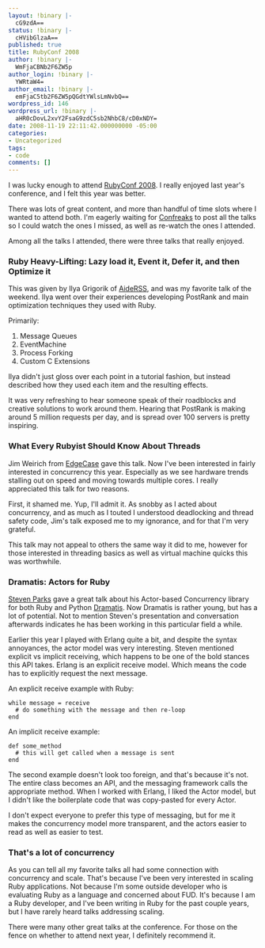 ```yaml
---
layout: !binary |-
  cG9zdA==
status: !binary |-
  cHVibGlzaA==
published: true
title: RubyConf 2008
author: !binary |-
  WmFjaCBNb2F6ZW5p
author_login: !binary |-
  YWRtaW4=
author_email: !binary |-
  emFjaC5tb2F6ZW5pQGdtYWlsLmNvbQ==
wordpress_id: 146
wordpress_url: !binary |-
  aHR0cDovL2xvY2FsaG9zdC5sb2NhbC8/cD0xNDY=
date: 2008-11-19 22:11:42.000000000 -05:00
categories:
- Uncategorized
tags:
- code
comments: []
---
```

I was lucky enough to attend [RubyConf 2008](http://rubyconf.org/). I really enjoyed last year's conference, and I felt this year was better.

There was lots of great content, and more than handful of time slots where I wanted to attend both. I'm eagerly waiting for [Confreaks](http://www.confreaks.com/) to post all the talks so I could watch the ones I missed, as well as re-watch the ones I attended.

Among all the talks I attended, there were three talks that really enjoyed.

### Ruby Heavy-Lifting: Lazy load it, Event it, Defer it, and then Optimize it ###

This was given by Ilya Grigorik of [AideRSS](http://aiderss.com/), and was my favorite talk of the weekend. Ilya went over their experiences developing PostRank and main optimization techniques they used with Ruby.

Primarily:

1. Message Queues
1. EventMachine
1. Process Forking
1. Custom C Extensions

Ilya didn't just gloss over each point in a tutorial fashion, but instead described how they used each item and the resulting effects.

It was very refreshing to hear someone speak of their roadblocks and creative solutions to work around them. Hearing that PostRank is making around 5 million requests per day, and is spread over 100 servers is pretty inspiring.

### What Every Rubyist Should Know About Threads ###

Jim Weirich from [EdgeCase](http://theedgecase.com) gave this talk. Now I've been interested in fairly interested in concurrency this year. Especially as we see hardware trends stalling out on speed and moving towards multiple cores. I really appreciated this talk for two reasons.

First, it shamed me. Yup, I'll admit it. As snobby as I acted about concurrency, and as much as I touted I understood deadlocking and thread safety code, Jim's talk exposed me to my ignorance, and for that I'm very grateful.

This talk may not appeal to others the same way it did to me, however for those interested in threading basics as well as virtual machine quicks this was worthwhile.

### Dramatis: Actors for Ruby ###

[Steven Parks](http://smparkes.net/) gave a great talk about his Actor-based Concurrency library for both Ruby and Python [Dramatis](http://dramatis.mischance.net/). Now Dramatis is rather young, but has a lot of potential. Not to mention Steven's presentation and conversation afterwards indicates he has been working in this particular field a while.

Earlier this year I played with Erlang quite a bit, and despite the syntax annoyances, the actor model was very interesting. Steven mentioned explicit vs implicit receiving, which happens to be one of the bold stances this API takes. Erlang is an explicit receive model. Which means the code has to explicitly request the next message.

An explicit receive example with Ruby:

    while message = receive
      # do something with the message and then re-loop
    end

An implicit receive example:

    def some_method
      # this will get called when a message is sent
    end

The second example doesn't look too foreign, and that's because it's not. The entire class becomes an API, and the messaging framework calls the appropriate method. When I worked with Erlang, I liked the Actor model, but I didn't like the boilerplate code that was copy-pasted for every Actor.

I don't expect everyone to prefer this type of messaging, but for me it makes the concurrency model more transparent, and the actors easier to read as well as easier to test.

### That's a lot of concurrency ###

As you can tell all my favorite talks all had some connection with concurrency and scale. That's because I've been very interested in scaling Ruby applications. Not because I'm some outside developer who is evaluating Ruby as a language and concerned about FUD. It's because I am a Ruby developer, and I've been writing in Ruby for the past couple years, but I have rarely heard talks addressing scaling.

There were many other great talks at the conference. For those on the fence on whether to attend next year, I definitely recommend it.
